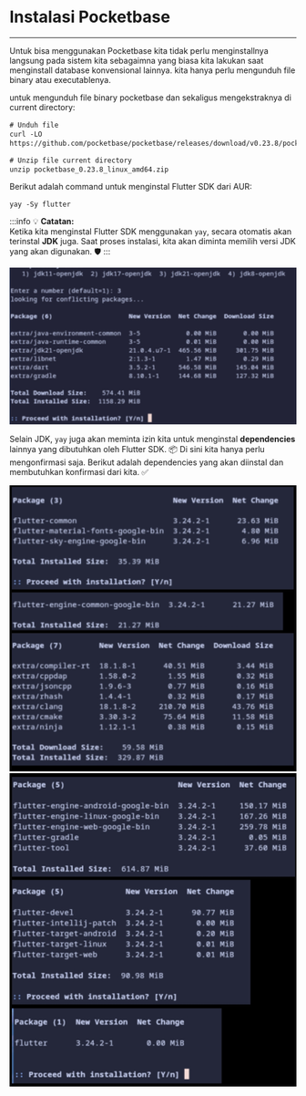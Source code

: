 
<br>
<br>

# Instalasi Pocketbase
---
Untuk bisa menggunakan Pocketbase kita tidak perlu menginstallnya langsung pada sistem kita sebagaimna yang biasa kita lakukan saat menginstall database konvensional lainnya. kita hanya perlu mengunduh file binary atau executablenya.

untuk mengunduh file binary pocketbase dan sekaligus mengekstraknya di current directory:

```shell
# Unduh file
curl -LO https://github.com/pocketbase/pocketbase/releases/download/v0.23.8/pocketbase_0.23.8_linux_amd64.zip
```
```shell
# Unzip file current directory
unzip pocketbase_0.23.8_linux_amd64.zip

```
Berikut adalah command untuk menginstal Flutter SDK dari AUR:

```shell
yay -Sy flutter
```

:::info :bulb: **Catatan:**  
Ketika kita menginstal Flutter SDK menggunakan `yay`, secara otomatis akan terinstal **JDK** juga. Saat proses instalasi, kita akan diminta memilih versi JDK yang akan digunakan. :shield:
:::

<img src="https://raw.githubusercontent.com/rizkia-as-actmp/kuliah_5_justdoit/refs/heads/main/public/1734326167427.jpg" width="600">

Selain JDK, `yay` juga akan meminta izin kita untuk menginstal **dependencies** lainnya yang dibutuhkan oleh Flutter SDK. :package: Di sini kita hanya perlu mengonfirmasi saja. Berikut adalah dependencies yang akan diinstal dan membutuhkan konfirmasi dari kita. ✅

<img src="https://raw.githubusercontent.com/rizkia-as-actmp/kuliah_5_justdoit/refs/heads/main/public/20241216122701.jpg" width="600">

<img src="https://raw.githubusercontent.com/rizkia-as-actmp/kuliah_5_justdoit/refs/heads/main/public/20241216123126.jpg" width="600">

